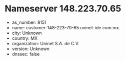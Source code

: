 # Nameserver 148.223.70.65

* as_number: 8151
* name: customer-148-223-70-65.uninet-ide.com.mx.
* city: Unknown
* country: MX
* organization: Uninet S.A. de C.V.
* version: Unknown
* dnssec: false
